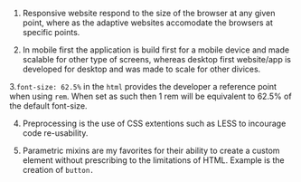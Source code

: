 1. Responsive website respond to the size of the browser at any given point, where as the adaptive websites accomodate the browsers at specific points.

2. In mobile first the application is build first for a mobile device and made scalable for other type of screens, whereas desktop first website/app is developed for desktop and was made to scale for other divices.

3.`font-size: 62.5%` in the `html` provides the developer a reference point  when using `rem`. When set as such then 1 rem will be equivalent to 62.5% of the default font-size.  

4. Preprocessing is the use of CSS extentions such as LESS to incourage code re-usability.

5. Parametric mixins are my favorites for their ability to create a custom element without prescribing to the limitations of HTML. Example is the creation of `button.`